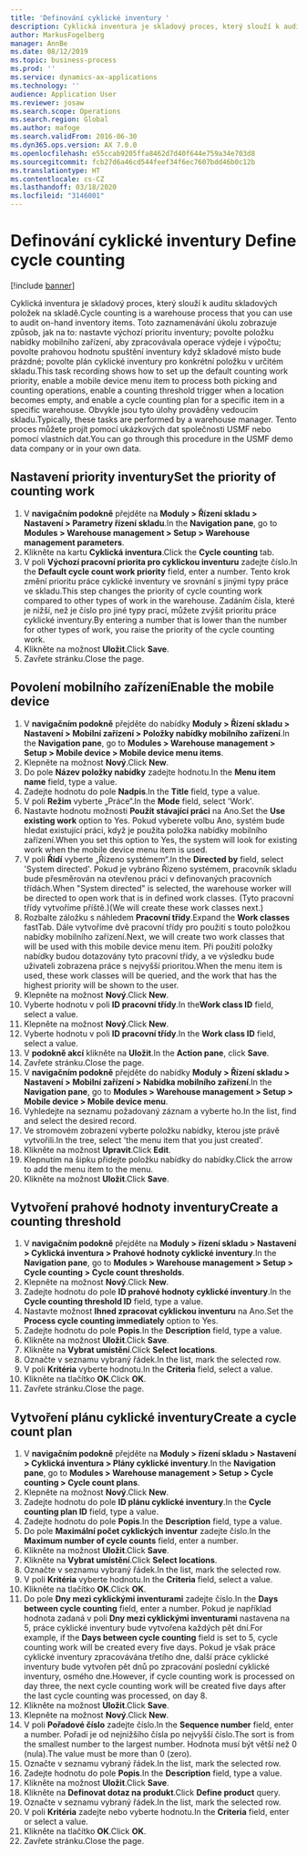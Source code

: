 ```yaml
---
title: 'Definování cyklické inventury '
description: Cyklická inventura je skladový proces, který slouží k auditu skladových položek na skladě.
author: MarkusFogelberg
manager: AnnBe
ms.date: 08/12/2019
ms.topic: business-process
ms.prod: ''
ms.service: dynamics-ax-applications
ms.technology: ''
audience: Application User
ms.reviewer: josaw
ms.search.scope: Operations
ms.search.region: Global
ms.author: mafoge
ms.search.validFrom: 2016-06-30
ms.dyn365.ops.version: AX 7.0.0
ms.openlocfilehash: e55ccab9205ffa8462d7d40f644e759a34e703d8
ms.sourcegitcommit: fcb27d6a46cd544feef34f6ec7607bdd46b0c12b
ms.translationtype: HT
ms.contentlocale: cs-CZ
ms.lasthandoff: 03/18/2020
ms.locfileid: "3146001"
---
```

# <a name="define-cycle-counting"></a><span data-ttu-id="45791-103">Definování cyklické inventury </span><span class="sxs-lookup"><span data-stu-id="45791-103">Define cycle counting</span></span> 

[!include [banner](../../includes/banner.md)]

<span data-ttu-id="45791-104">Cyklická inventura je skladový proces, který slouží k auditu skladových položek na skladě.</span><span class="sxs-lookup"><span data-stu-id="45791-104">Cycle counting is a warehouse process that you can use to audit on-hand inventory items.</span></span> <span data-ttu-id="45791-105">Toto zaznamenávání úkolu zobrazuje způsob, jak na to: nastavte výchozí prioritu inventury; povolte položku nabídky mobilního zařízení, aby zpracovávala operace výdeje i výpočtu; povolte prahovou hodnotu spuštění inventury když skladové místo bude prázdné; povolte plán cyklické inventury pro konkrétní položku v určitém skladu.</span><span class="sxs-lookup"><span data-stu-id="45791-105">This task recording shows how to set up the default counting work priority, enable a mobile device menu item to process both picking and counting operations, enable a counting threshold trigger when a location becomes empty, and enable a cycle counting plan for a specific item in a specific warehouse.</span></span> <span data-ttu-id="45791-106">Obvykle jsou tyto úlohy prováděny vedoucím skladu.</span><span class="sxs-lookup"><span data-stu-id="45791-106">Typically, these tasks are performed by a warehouse manager.</span></span> <span data-ttu-id="45791-107">Tento proces můžete projít pomocí ukázkových dat společnosti USMF nebo pomocí vlastních dat.</span><span class="sxs-lookup"><span data-stu-id="45791-107">You can go through this procedure in the USMF demo data company or in your own data.</span></span>


## <a name="set-the-priority-of-counting-work"></a><span data-ttu-id="45791-108">Nastavení priority inventury</span><span class="sxs-lookup"><span data-stu-id="45791-108">Set the priority of counting work</span></span>
1. <span data-ttu-id="45791-109">V **navigačním podokně** přejděte na **Moduly > Řízení skladu > Nastavení > Parametry řízení skladu**.</span><span class="sxs-lookup"><span data-stu-id="45791-109">In the **Navigation pane**, go to **Modules > Warehouse management > Setup > Warehouse management parameters**.</span></span>
2. <span data-ttu-id="45791-110">Klikněte na kartu **Cyklická inventura**.</span><span class="sxs-lookup"><span data-stu-id="45791-110">Click the **Cycle counting** tab.</span></span>
3. <span data-ttu-id="45791-111">V poli **Výchozí pracovní priorita pro cyklickou inventuru** zadejte číslo.</span><span class="sxs-lookup"><span data-stu-id="45791-111">In the **Default cycle count work priority** field, enter a number.</span></span> <span data-ttu-id="45791-112">Tento krok změní prioritu práce cyklické inventury ve srovnání s jinými typy práce ve skladu.</span><span class="sxs-lookup"><span data-stu-id="45791-112">This step changes the priority of cycle counting work compared to other types of work in the warehouse.</span></span> <span data-ttu-id="45791-113">Zadáním čísla, které je nižší, než je číslo pro jiné typy prací, můžete zvýšit prioritu práce cyklické inventury.</span><span class="sxs-lookup"><span data-stu-id="45791-113">By entering a number that is lower than the number for other types of work, you raise the priority of the cycle counting work.</span></span>  
4. <span data-ttu-id="45791-114">Klikněte na možnost **Uložit**.</span><span class="sxs-lookup"><span data-stu-id="45791-114">Click **Save**.</span></span>
5. <span data-ttu-id="45791-115">Zavřete stránku.</span><span class="sxs-lookup"><span data-stu-id="45791-115">Close the page.</span></span>

## <a name="enable-the-mobile-device"></a><span data-ttu-id="45791-116">Povolení mobilního zařízení</span><span class="sxs-lookup"><span data-stu-id="45791-116">Enable the mobile device</span></span>
1. <span data-ttu-id="45791-117">V **navigačním podokně** přejděte do nabídky **Moduly > Řízení skladu > Nastavení > Mobilní zařízení > Položky nabídky mobilního zařízení**.</span><span class="sxs-lookup"><span data-stu-id="45791-117">In the **Navigation pane**, go to **Modules > Warehouse management > Setup > Mobile device > Mobile device menu items**.</span></span>
2. <span data-ttu-id="45791-118">Klepněte na možnost **Nový**.</span><span class="sxs-lookup"><span data-stu-id="45791-118">Click **New**.</span></span>
3. <span data-ttu-id="45791-119">Do pole **Název položky nabídky** zadejte hodnotu.</span><span class="sxs-lookup"><span data-stu-id="45791-119">In the **Menu item name** field, type a value.</span></span>
4. <span data-ttu-id="45791-120">Zadejte hodnotu do pole **Nadpis**.</span><span class="sxs-lookup"><span data-stu-id="45791-120">In the **Title** field, type a value.</span></span>
5. <span data-ttu-id="45791-121">V poli **Režim** vyberte „Práce“.</span><span class="sxs-lookup"><span data-stu-id="45791-121">In the **Mode** field, select 'Work'.</span></span>
6. <span data-ttu-id="45791-122">Nastavte hodnotu možnosti **Použít stávající práci** na Ano.</span><span class="sxs-lookup"><span data-stu-id="45791-122">Set the **Use existing work** option to Yes.</span></span> <span data-ttu-id="45791-123">Pokud vyberete volbu Ano, systém bude hledat existující práci, když je použita položka nabídky mobilního zařízení.</span><span class="sxs-lookup"><span data-stu-id="45791-123">When you set this option to Yes, the system will look for existing work when the mobile device menu item is used.</span></span>  
7. <span data-ttu-id="45791-124">V poli **Řídí** vyberte „Řízeno systémem“.</span><span class="sxs-lookup"><span data-stu-id="45791-124">In the **Directed by** field, select 'System directed'.</span></span> <span data-ttu-id="45791-125">Pokud je vybráno Řízeno systémem, pracovník skladu bude přesměrován na otevřenou práci v definovaných pracovních třídách.</span><span class="sxs-lookup"><span data-stu-id="45791-125">When "System directed" is selected, the warehouse worker will be directed to open work that is in defined work classes.</span></span> <span data-ttu-id="45791-126">(Tyto pracovní třídy vytvoříme příště.)</span><span class="sxs-lookup"><span data-stu-id="45791-126">(We will create these work classes next.)</span></span>  
8. <span data-ttu-id="45791-127">Rozbalte záložku s náhledem **Pracovní třídy**.</span><span class="sxs-lookup"><span data-stu-id="45791-127">Expand the **Work classes** fastTab.</span></span> <span data-ttu-id="45791-128">Dále vytvoříme dvě pracovní třídy pro použití s touto položkou nabídky mobilního zařízení.</span><span class="sxs-lookup"><span data-stu-id="45791-128">Next, we will create two work classes that will be used with this mobile device menu item.</span></span> <span data-ttu-id="45791-129">Při použití položky nabídky budou dotazovány tyto pracovní třídy, a ve výsledku bude uživateli zobrazena práce s nejvyšší prioritou.</span><span class="sxs-lookup"><span data-stu-id="45791-129">When the menu item is used, these work classes will be queried, and the work that has the highest priority will be shown to the user.</span></span>  
9. <span data-ttu-id="45791-130">Klepněte na možnost **Nový**.</span><span class="sxs-lookup"><span data-stu-id="45791-130">Click **New**.</span></span>
10. <span data-ttu-id="45791-131">Vyberte hodnotu v poli **ID pracovní třídy**.</span><span class="sxs-lookup"><span data-stu-id="45791-131">In the**Work class ID** field, select a value.</span></span>
11. <span data-ttu-id="45791-132">Klepněte na možnost **Nový**.</span><span class="sxs-lookup"><span data-stu-id="45791-132">Click **New**.</span></span>
12. <span data-ttu-id="45791-133">Vyberte hodnotu v poli **ID pracovní třídy**.</span><span class="sxs-lookup"><span data-stu-id="45791-133">In the **Work class ID** field, select a value.</span></span>
13. <span data-ttu-id="45791-134">V **podokně akcí** klikněte na **Uložit**.</span><span class="sxs-lookup"><span data-stu-id="45791-134">In the **Action pane**, click **Save**.</span></span>
14. <span data-ttu-id="45791-135">Zavřete stránku.</span><span class="sxs-lookup"><span data-stu-id="45791-135">Close the page.</span></span>
15. <span data-ttu-id="45791-136">V **navigačním podokně** přejděte do nabídky **Moduly > Řízení skladu > Nastavení > Mobilní zařízení > Nabídka mobilního zařízení**.</span><span class="sxs-lookup"><span data-stu-id="45791-136">In the **Navigation pane**, go to **Modules > Warehouse management > Setup > Mobile device > Mobile device menu**.</span></span>
16. <span data-ttu-id="45791-137">Vyhledejte na seznamu požadovaný záznam a vyberte ho.</span><span class="sxs-lookup"><span data-stu-id="45791-137">In the list, find and select the desired record.</span></span>
17. <span data-ttu-id="45791-138">Ve stromovém zobrazení vyberte položku nabídky, kterou jste právě vytvořili.</span><span class="sxs-lookup"><span data-stu-id="45791-138">In the tree, select 'the menu item that you just created'.</span></span>
18. <span data-ttu-id="45791-139">Klikněte na možnost **Upravit**.</span><span class="sxs-lookup"><span data-stu-id="45791-139">Click **Edit**.</span></span>
19. <span data-ttu-id="45791-140">Klepnutím na šipku přidejte položku nabídky do nabídky.</span><span class="sxs-lookup"><span data-stu-id="45791-140">Click the arrow to add the menu item to the menu.</span></span>
20. <span data-ttu-id="45791-141">Klikněte na možnost **Uložit**.</span><span class="sxs-lookup"><span data-stu-id="45791-141">Click **Save**.</span></span>

## <a name="create-a-counting-threshold"></a><span data-ttu-id="45791-142">Vytvoření prahové hodnoty inventury</span><span class="sxs-lookup"><span data-stu-id="45791-142">Create a counting threshold</span></span>
1. <span data-ttu-id="45791-143">V **navigačním podokně** přejděte na **Moduly > řízení skladu > Nastavení > Cyklická inventura > Prahové hodnoty cyklické inventury**.</span><span class="sxs-lookup"><span data-stu-id="45791-143">In the **Navigation pane**, go to **Modules > Warehouse management > Setup > Cycle counting > Cycle count thresholds**.</span></span>
2. <span data-ttu-id="45791-144">Klepněte na možnost **Nový**.</span><span class="sxs-lookup"><span data-stu-id="45791-144">Click **New**.</span></span>
3. <span data-ttu-id="45791-145">Zadejte hodnotu do pole **ID prahové hodnoty cyklické inventury**.</span><span class="sxs-lookup"><span data-stu-id="45791-145">In the **Cycle counting threshold ID** field, type a value.</span></span>
4. <span data-ttu-id="45791-146">Nastavte možnost **Ihned zpracovat cyklickou inventuru** na Ano.</span><span class="sxs-lookup"><span data-stu-id="45791-146">Set the **Process cycle counting immediately** option to Yes.</span></span>
5. <span data-ttu-id="45791-147">Zadejte hodnotu do pole **Popis**.</span><span class="sxs-lookup"><span data-stu-id="45791-147">In the **Description** field, type a value.</span></span>
6. <span data-ttu-id="45791-148">Klikněte na možnost **Uložit**.</span><span class="sxs-lookup"><span data-stu-id="45791-148">Click **Save**.</span></span>
7. <span data-ttu-id="45791-149">Klikněte na **Vybrat umístění**.</span><span class="sxs-lookup"><span data-stu-id="45791-149">Click **Select locations**.</span></span>
8. <span data-ttu-id="45791-150">Označte v seznamu vybraný řádek.</span><span class="sxs-lookup"><span data-stu-id="45791-150">In the list, mark the selected row.</span></span>
9. <span data-ttu-id="45791-151">V poli **Kritéria** vyberte hodnotu.</span><span class="sxs-lookup"><span data-stu-id="45791-151">In the **Criteria** field, select a value.</span></span>
10. <span data-ttu-id="45791-152">Klikněte na tlačítko **OK**.</span><span class="sxs-lookup"><span data-stu-id="45791-152">Click **OK**.</span></span>
11. <span data-ttu-id="45791-153">Zavřete stránku.</span><span class="sxs-lookup"><span data-stu-id="45791-153">Close the page.</span></span>

## <a name="create-a-cycle-count-plan"></a><span data-ttu-id="45791-154">Vytvoření plánu cyklické inventury</span><span class="sxs-lookup"><span data-stu-id="45791-154">Create a cycle count plan</span></span>
1. <span data-ttu-id="45791-155">V **navigačním podokně** přejděte na **Moduly > řízení skladu > Nastavení > Cyklická inventura > Plány cyklické inventury**.</span><span class="sxs-lookup"><span data-stu-id="45791-155">In the **Navigation pane**, go to **Modules > Warehouse management > Setup > Cycle counting > Cycle count plans**.</span></span>
2. <span data-ttu-id="45791-156">Klepněte na možnost **Nový**.</span><span class="sxs-lookup"><span data-stu-id="45791-156">Click **New**.</span></span>
3. <span data-ttu-id="45791-157">Zadejte hodnotu do pole **ID plánu cyklické inventury**.</span><span class="sxs-lookup"><span data-stu-id="45791-157">In the **Cycle counting plan ID** field, type a value.</span></span>
4. <span data-ttu-id="45791-158">Zadejte hodnotu do pole **Popis**.</span><span class="sxs-lookup"><span data-stu-id="45791-158">In the **Description** field, type a value.</span></span>
5. <span data-ttu-id="45791-159">Do pole **Maximální počet cyklických inventur** zadejte číslo.</span><span class="sxs-lookup"><span data-stu-id="45791-159">In the **Maximum number of cycle counts** field, enter a number.</span></span>
6. <span data-ttu-id="45791-160">Klikněte na možnost **Uložit**.</span><span class="sxs-lookup"><span data-stu-id="45791-160">Click **Save**.</span></span>
7. <span data-ttu-id="45791-161">Klikněte na **Vybrat umístění**.</span><span class="sxs-lookup"><span data-stu-id="45791-161">Click **Select locations**.</span></span>
8. <span data-ttu-id="45791-162">Označte v seznamu vybraný řádek.</span><span class="sxs-lookup"><span data-stu-id="45791-162">In the list, mark the selected row.</span></span>
9. <span data-ttu-id="45791-163">V poli **Kritéria** vyberte hodnotu.</span><span class="sxs-lookup"><span data-stu-id="45791-163">In the **Criteria** field, select a value.</span></span>
10. <span data-ttu-id="45791-164">Klikněte na tlačítko **OK**.</span><span class="sxs-lookup"><span data-stu-id="45791-164">Click **OK**.</span></span>
11. <span data-ttu-id="45791-165">Do pole **Dny mezi cyklickými inventurami** zadejte číslo.</span><span class="sxs-lookup"><span data-stu-id="45791-165">In the **Days between cycle counting** field, enter a number.</span></span> <span data-ttu-id="45791-166">Pokud je například hodnota zadaná v poli **Dny mezi cyklickými inventurami** nastavena na 5, práce cyklické inventury bude vytvořena každých pět dní.</span><span class="sxs-lookup"><span data-stu-id="45791-166">For example, if the **Days between cycle counting** field is set to 5, cycle counting work will be created every five days.</span></span> <span data-ttu-id="45791-167">Pokud je však práce cyklické inventury zpracovávána třetího dne, další práce cyklické inventury bude vytvořen pět dnů po zpracování poslední cyklické inventury, osmého dne.</span><span class="sxs-lookup"><span data-stu-id="45791-167">However, if cycle counting work is processed on day three, the next cycle counting work will be created five days after the last cycle counting was processed, on day 8.</span></span>  
12. <span data-ttu-id="45791-168">Klikněte na možnost **Uložit**.</span><span class="sxs-lookup"><span data-stu-id="45791-168">Click **Save**.</span></span>
13. <span data-ttu-id="45791-169">Klepněte na možnost **Nový**.</span><span class="sxs-lookup"><span data-stu-id="45791-169">Click **New**.</span></span>
14. <span data-ttu-id="45791-170">V poli **Pořadové číslo** zadejte číslo.</span><span class="sxs-lookup"><span data-stu-id="45791-170">In the **Sequence number** field, enter a number.</span></span> <span data-ttu-id="45791-171">Pořadí je od nejnižšího čísla po nejvyšší číslo.</span><span class="sxs-lookup"><span data-stu-id="45791-171">The sort is from the smallest number to the largest number.</span></span> <span data-ttu-id="45791-172">Hodnota musí být větší než 0 (nula).</span><span class="sxs-lookup"><span data-stu-id="45791-172">The value must be more than 0 (zero).</span></span>  
15. <span data-ttu-id="45791-173">Označte v seznamu vybraný řádek.</span><span class="sxs-lookup"><span data-stu-id="45791-173">In the list, mark the selected row.</span></span>
16. <span data-ttu-id="45791-174">Zadejte hodnotu do pole **Popis**.</span><span class="sxs-lookup"><span data-stu-id="45791-174">In the **Description** field, type a value.</span></span>
17. <span data-ttu-id="45791-175">Klikněte na možnost **Uložit**.</span><span class="sxs-lookup"><span data-stu-id="45791-175">Click **Save**.</span></span>
18. <span data-ttu-id="45791-176">Klikněte na **Definovat dotaz na produkt**.</span><span class="sxs-lookup"><span data-stu-id="45791-176">Click **Define product** query.</span></span>
19. <span data-ttu-id="45791-177">Označte v seznamu vybraný řádek.</span><span class="sxs-lookup"><span data-stu-id="45791-177">In the list, mark the selected row.</span></span>
20. <span data-ttu-id="45791-178">V poli **Kritéria** zadejte nebo vyberte hodnotu.</span><span class="sxs-lookup"><span data-stu-id="45791-178">In the **Criteria** field, enter or select a value.</span></span>
21. <span data-ttu-id="45791-179">Klikněte na tlačítko **OK**.</span><span class="sxs-lookup"><span data-stu-id="45791-179">Click **OK**.</span></span>
22. <span data-ttu-id="45791-180">Zavřete stránku.</span><span class="sxs-lookup"><span data-stu-id="45791-180">Close the page.</span></span>

